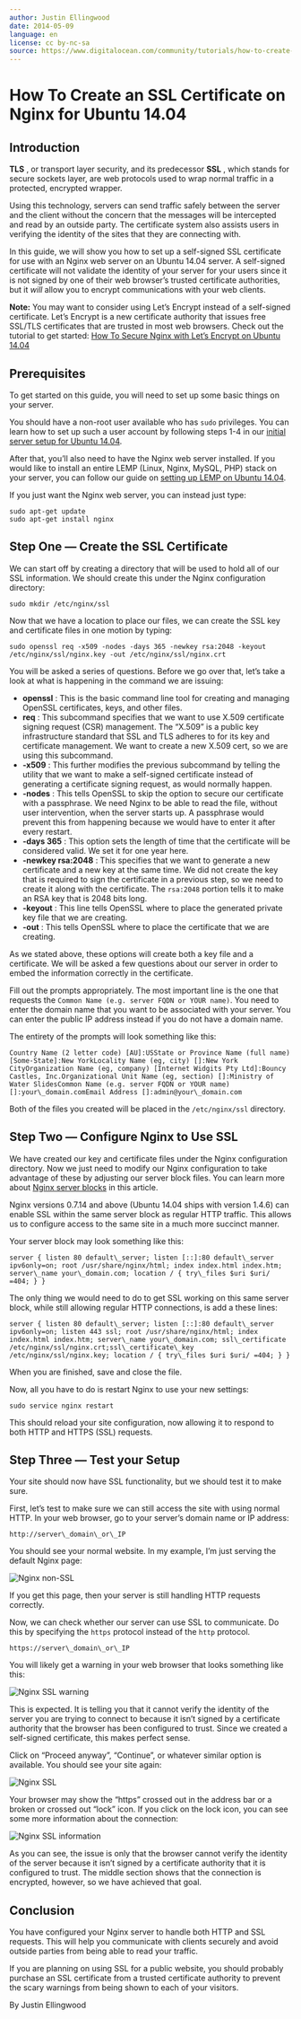 ```yaml
---
author: Justin Ellingwood
date: 2014-05-09
language: en
license: cc by-nc-sa
source: https://www.digitalocean.com/community/tutorials/how-to-create-an-ssl-certificate-on-nginx-for-ubuntu-14-04
---
```


# How To Create an SSL Certificate on Nginx for Ubuntu 14.04

## Introduction

**TLS** , or transport layer security, and its predecessor **SSL** , which stands for secure sockets layer, are web protocols used to wrap normal traffic in a protected, encrypted wrapper.

Using this technology, servers can send traffic safely between the server and the client without the concern that the messages will be intercepted and read by an outside party. The certificate system also assists users in verifying the identity of the sites that they are connecting with.

In this guide, we will show you how to set up a self-signed SSL certificate for use with an Nginx web server on an Ubuntu 14.04 server. A self-signed certificate will not validate the identity of your server for your users since it is not signed by one of their web browser’s trusted certificate authorities, but it _will_ allow you to encrypt communications with your web clients.

**Note:** You may want to consider using Let’s Encrypt instead of a self-signed certificate. Let’s Encrypt is a new certificate authority that issues free SSL/TLS certificates that are trusted in most web browsers. Check out the tutorial to get started: [How To Secure Nginx with Let’s Encrypt on Ubuntu 14.04](how-to-secure-nginx-with-let-s-encrypt-on-ubuntu-14-04)

## Prerequisites

To get started on this guide, you will need to set up some basic things on your server.

You should have a non-root user available who has `sudo` privileges. You can learn how to set up such a user account by following steps 1-4 in our [initial server setup for Ubuntu 14.04](https://www.digitalocean.com/community/articles/initial-server-setup-with-ubuntu-14-04).

After that, you’ll also need to have the Nginx web server installed. If you would like to install an entire LEMP (Linux, Nginx, MySQL, PHP) stack on your server, you can follow our guide on [setting up LEMP on Ubuntu 14.04](https://www.digitalocean.com/community/articles/how-to-install-linux-nginx-mysql-php-lemp-stack-on-ubuntu-14-04).

If you just want the Nginx web server, you can instead just type:

    sudo apt-get update
    sudo apt-get install nginx

## Step One — Create the SSL Certificate

We can start off by creating a directory that will be used to hold all of our SSL information. We should create this under the Nginx configuration directory:

    sudo mkdir /etc/nginx/ssl

Now that we have a location to place our files, we can create the SSL key and certificate files in one motion by typing:

    sudo openssl req -x509 -nodes -days 365 -newkey rsa:2048 -keyout /etc/nginx/ssl/nginx.key -out /etc/nginx/ssl/nginx.crt

You will be asked a series of questions. Before we go over that, let’s take a look at what is happening in the command we are issuing:

- **openssl** : This is the basic command line tool for creating and managing OpenSSL certificates, keys, and other files.
- **req** : This subcommand specifies that we want to use X.509 certificate signing request (CSR) management. The “X.509” is a public key infrastructure standard that SSL and TLS adheres to for its key and certificate management. We want to create a new X.509 cert, so we are using this subcommand.
- **-x509** : This further modifies the previous subcommand by telling the utility that we want to make a self-signed certificate instead of generating a certificate signing request, as would normally happen.
- **-nodes** : This tells OpenSSL to skip the option to secure our certificate with a passphrase. We need Nginx to be able to read the file, without user intervention, when the server starts up. A passphrase would prevent this from happening because we would have to enter it after every restart.
- **-days 365** : This option sets the length of time that the certificate will be considered valid. We set it for one year here.
- **-newkey rsa:2048** : This specifies that we want to generate a new certificate and a new key at the same time. We did not create the key that is required to sign the certificate in a previous step, so we need to create it along with the certificate. The `rsa:2048` portion tells it to make an RSA key that is 2048 bits long.
- **-keyout** : This line tells OpenSSL where to place the generated private key file that we are creating.
- **-out** : This tells OpenSSL where to place the certificate that we are creating.

As we stated above, these options will create both a key file and a certificate. We will be asked a few questions about our server in order to embed the information correctly in the certificate.

Fill out the prompts appropriately. The most important line is the one that requests the `Common Name (e.g. server FQDN or YOUR name)`. You need to enter the domain name that you want to be associated with your server. You can enter the public IP address instead if you do not have a domain name.

The entirety of the prompts will look something like this:

    Country Name (2 letter code) [AU]:USState or Province Name (full name) [Some-State]:New YorkLocality Name (eg, city) []:New York CityOrganization Name (eg, company) [Internet Widgits Pty Ltd]:Bouncy Castles, Inc.Organizational Unit Name (eg, section) []:Ministry of Water SlidesCommon Name (e.g. server FQDN or YOUR name) []:your\_domain.comEmail Address []:admin@your\_domain.com

Both of the files you created will be placed in the `/etc/nginx/ssl` directory.

## Step Two — Configure Nginx to Use SSL

We have created our key and certificate files under the Nginx configuration directory. Now we just need to modify our Nginx configuration to take advantage of these by adjusting our server block files. You can learn more about [Nginx server blocks](https://digitalocean.com/community/articles/how-to-set-up-nginx-server-blocks-virtual-hosts-on-ubuntu-14-04-lts) in this article.

Nginx versions 0.7.14 and above (Ubuntu 14.04 ships with version 1.4.6) can enable SSL within the same server block as regular HTTP traffic. This allows us to configure access to the same site in a much more succinct manner.

Your server block may look something like this:

    server { listen 80 default\_server; listen [::]:80 default\_server ipv6only=on; root /usr/share/nginx/html; index index.html index.htm; server\_name your\_domain.com; location / { try\_files $uri $uri/ =404; } }

The only thing we would need to do to get SSL working on this same server block, while still allowing regular HTTP connections, is add a these lines:

    server { listen 80 default\_server; listen [::]:80 default\_server ipv6only=on; listen 443 ssl; root /usr/share/nginx/html; index index.html index.htm; server\_name your\_domain.com; ssl\_certificate /etc/nginx/ssl/nginx.crt;ssl\_certificate\_key /etc/nginx/ssl/nginx.key; location / { try\_files $uri $uri/ =404; } }

When you are finished, save and close the file.

Now, all you have to do is restart Nginx to use your new settings:

    sudo service nginx restart

This should reload your site configuration, now allowing it to respond to both HTTP and HTTPS (SSL) requests.

## Step Three — Test your Setup

Your site should now have SSL functionality, but we should test it to make sure.

First, let’s test to make sure we can still access the site with using normal HTTP. In your web browser, go to your server’s domain name or IP address:

    http://server\_domain\_or\_IP

You should see your normal website. In my example, I’m just serving the default Nginx page:

![Nginx non-SSL](https://raw.githubusercontent.com/opendocs-md/do-tutorials-images/master/img/ssl_nginx_1404/nginx_http.png)

If you get this page, then your server is still handling HTTP requests correctly.

Now, we can check whether our server can use SSL to communicate. Do this by specifying the `https` protocol instead of the `http` protocol.

    https://server\_domain\_or\_IP

You will likely get a warning in your web browser that looks something like this:

![Nginx SSL warning](https://raw.githubusercontent.com/opendocs-md/do-tutorials-images/master/img/ssl_nginx_1404/nginx_ssl_warning.png)

This is expected. It is telling you that it cannot verify the identity of the server you are trying to connect to because it isn’t signed by a certificate authority that the browser has been configured to trust. Since we created a self-signed certificate, this makes perfect sense.

Click on “Proceed anyway”, “Continue”, or whatever similar option is available. You should see your site again:

![Nginx SSL](https://raw.githubusercontent.com/opendocs-md/do-tutorials-images/master/img/ssl_nginx_1404/nginx_https.png)

Your browser may show the “https” crossed out in the address bar or a broken or crossed out “lock” icon. If you click on the lock icon, you can see some more information about the connection:

![Nginx SSL information](https://raw.githubusercontent.com/opendocs-md/do-tutorials-images/master/img/ssl_nginx_1404/ssl_info.png)

As you can see, the issue is only that the browser cannot verify the identity of the server because it isn’t signed by a certificate authority that it is configured to trust. The middle section shows that the connection is encrypted, however, so we have achieved that goal.

## Conclusion

You have configured your Nginx server to handle both HTTP and SSL requests. This will help you communicate with clients securely and avoid outside parties from being able to read your traffic.

If you are planning on using SSL for a public website, you should probably purchase an SSL certificate from a trusted certificate authority to prevent the scary warnings from being shown to each of your visitors.

By Justin Ellingwood
